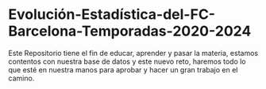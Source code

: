 # Evolución-Estadística-del-FC-Barcelona-Temporadas-2020-2024
Este Repositorio tiene el fin de educar, aprender y pasar la materia, estamos contentos con nuestra base de datos y este nuevo reto, haremos todo lo que esté en nuestra manos  para aprobar y hacer un gran trabajo en el camino.
